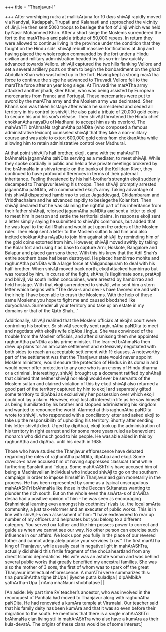 +++
title = "Thanjavur-I"

+++
After worshiping rudra at mallikArjuna for 10 days shivAjI rapidly moved
via Nandyal, Kadappah, Tirupati and Kalahasti and approached the
vicinity of Jinji. He then sent 5000 troops to besiege the fort of Jinji
which was held by Nasir Mohammed Khan. After a short siege the Moslems
surrendered the fort to the marATha-s and paid a tribute of 50,000
rupees. In return they were allowed to continue living in the province
under the condition that they fought on the Hindu side. shivAjI rebuilt
massive fortifications at Jinji and having placed the whole region
commanded by the fort under a Hindu civilian and military administration
headed by his son-in-law quickly advanced towards Vellore. shivAjI
captured the two hills flanking Vellore and set a several artillery
posts on them to begin the bombardment on the ghazi Abdullah Khan who
was holed up in the fort. Having kept a strong marATha force to continue
the siege he advanced to Tiruvadi. Vellore fell to the maraTha force
after an year long siege. At Tiruvadi the marATha army attacked another
jihadi, Sher Khan, who was being assisted by European mercenaries from
France and Portugal. These mercenaries were put to sword by the marATha
army and the Moslem army was decimated. Sher Khan’s son was taken
hostage after which he surrendered and ceded all territory in his
control to shivAjI. He also paid a tribute of 20,000 gold coins to
secure his and his son’s release. Then shivAjI threatened the Hindu
chief chokkanAtha nayaDu of Madhurai to accept him as his overlord. The
mahAraTTi brAhmaNa raghunAtha paNDita (who composed a famous
administrative lexicon) counseled shivAjI that they take a non-military
course and was able to extort 600,000 gold coins from chokkanAtha while
allowing him to retain administrative control over Madhurai.

At that point shivAjI’s half brother, ekojI, came with the mahAraTTi
brAhmaNa jagannAtha paNDita serving as a mediator, to meet shivAjI.
While they spoke cordially in public and held a few private meetings
brokered by the brAhmaNa in a shiva temple on the banks of the Kollidam
River, they continued to have profound differences in terms of their
paternal inheritance. Feeling threatened by his half-brother’s strength
ekoji suddenly decamped to Thanjavur leaving his troops. Then shivAjI
promptly arrested jagannAtha paNDita, who commanded ekojI’s army. Taking
advantage of this shivAjI dispatched hambirrao to seize Jagaddevgad,
Chidambaram and Vriddhachalam and he advanced rapidly to besiege the
Kolar fort. Then shivAjI declared that he was claiming the rightful part
of his inheritance from their father shAhaji, released jagannAtha
paNDita and sent a letter to ekojI to meet him in person and settle the
territorial claims. In response ekojI sent a letter simply saying he
submitted to shivAjI’s commands, but added that he was loyal to the Adil
Shah and would act upon the orders of the Moslem ruler. Then ekoji sent
a letter to the Moslem sultan to aid him and also incited chokkanAtha
nAyaDu to join him against shivAjI by reminding him of the gold coins
extorted from him. However, shivAjI moved swiftly by taking the Kolar
fort and using it as base to capture Arni, Hoskote, Bangalore and
Balapur and placed garrisons there. With this his knew that the Adil
Shah’s entire southern base had been destroyed. He placed hambirrao
mohite and raghunAtha paNDita with a large force at Valigandapuram to
deal with his half-brother. When shivAjI moved back north, ekojI
attacked hambirrao but was routed by him. In course of the fight,
shAhaji’s illegitimate sons, pratApjI and bhivjI, via south Indian
concubines, were arrested by hambirrao and held hostage. With that ekoji
surrendered to shivAjI, who sent him a stern letter which begins with:
“The deva-s and devI-s have favored me and with their help I have been
able to crush the Moslems. With the help of these same Moslems you hope
to fight me and caused bloodshed like duryodhana. Surrender all your
territory and take up an estate in my domains or that of the Qutb Shah…”

Additionally, shivAjI realized that the Moslem officials at ekojI’s
court were controling his brother. So shivAjI secretly sent raghunAtha
paNDita to meet and negotiate with ekojI’s wife dIpAba.i ingLe. She was
convinced of the trouble from the Moslem officials, and after dismissing
them she appointed raghunAtha paNDita as his prime minister. The learned
brAhmaNa then drew up plans for an amicable settlement and extensively
negotiated with both sides to reach an acceptable settlement with 19
clauses. A noteworthy part of the settlement was that the Thanjavur
state would never appoint Moslem ministers, would ensure the protection
of Hindus in its domain and would never offer protection to any one who
is an enemy of Hindu dharma or a criminal. Interestingly, shivAjI
brought up a document ratified by shAhaji that claimed that neither
shivAjI nor ekojI would ever be servants of the Moslem sultan and
claimed violation of this by ekojI. shivAjI also returned a good part of
the territory captured by him to ekojI and separately gifted some
territory to dipAba.i as exclusively her possession over which ekojI
could not lay a claim. However, ekojI lost all interest in life as he
saw himself as being humiliated by his brother and stopped administering
his kingdom and wanted to renounce the world. Alarmed at this raghunAtha
paNDita wrote to shivAjI, who responded with a conciliatory letter and
asked ekojI to take up the responsibility of upholding his territory.
Shortly after sending this letter shivAjI died. Urged by dipAba.i, ekojI
took up the administration of his territory in right earnest and for
some more years ruled as benevolent monarch who did much good to his
people. He was able aided in this by raghunAtha and dipAba.i until his
death in 1685.

Those who have studied the Thanjavur efflorescence have debated
regarding the roles of raghunAtha paNDita, dIpAba.i and ekojI. Some
drAviDa-s have accused him of having suppressed classical Tamil while
furthering Sanskrit and Telugu. Some mahArAShTrI-s have accused him of
being a Machiavellian individual who induced shivAjI to go on the
southern campaign in order to impose himself in Thanjavur and gain
monetarily in the process. He has been represented by some as a typical
unscrupulous mahArAShTri brAhmaNa like those in the Deccan Sultanates
wanting to plunder the rich south. But on the whole even the smArta-s of
drAviDa desha had a positive opinion of him – he was seen as encouraging
Brahminical learning even amongst his coethnics’ rivals i.e. the local
smArta community, a just tax-reformer and an executer of public works.
This is in line with shivAjI-s own assessment of him: “I have endeavored
to rear up number of my officers and helpmates but you belong to a
different category. You served our father and like him possess power to
correct and guide us when we cannot see our way. No other person can
exercise such influence in our affairs. We look upon you fully in the
place of our revered father and cannot adequately praise your services
to us.” The first marATha king of Thanjavur, while usually cast in
negative light in mahArAShTra, actually did shield this fertile fragment
of the choLa heartland from any direct Islamic depredations. His wife
was an astute woman and was behind several public works that greatly
benefited my ancestral families. She was also the mother of 3 sons, the
first of whom was to spark off the great Thanjavur intellectual
efflorescence. A marAThi verse summarizes this:  
tIna puruShArtha tighe bhUpa | jiyeche putra kuladIpa | dIpAMbikA
yathArtha-rUpa | nAma mhaNauni shobhatase ||

\[An aside: My part time RV teacher’s ancestor, who was involved in the
reconquest of Panhala had moved to Thanjavur along with raghunAtha
paNDita. He had renovated a kumAra temple at Viramalai. Our teacher said
that his family deity has been kumAra and that it was so even before
their migration to the south. He mentions that there is a single
mahArAShTri brAhmaNa clan living still in mahArAShTra who also have a
kumAra as their kula-devatA. The origins of these clans would be of some
interest.\]

